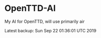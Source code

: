 # OpenTTD-AI
My AI for OpenTTD, will use primarily air

Latest backup: Sun Sep 22 01:36:01 UTC 2019
